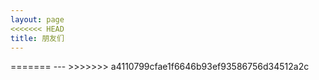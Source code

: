 ```yaml
---
layout: page
<<<<<<< HEAD
title: 朋友们
---
```


<FriendList />
=======
---

<script setup>
import {
  VPTeamPage,
  VPTeamPageTitle,
  VPTeamMembers
} from 'vitepress/theme'

const members = [
    {
    "name": "特菈",
    "links": [
      {
        "icon": "github",
        "link": "https://github.com/Dustella"
      }
    ],
    "avatar": "https://github.com/dustella.png",
    "title": "是另外一位的老公"
  },

  {
    "name": "北雁云依",
    "links": [
      {
        "icon": "github",
        "link": "https://github.com/Beiyanyunyi"
      }
    ],
    "avatar": "https://github.com/beiyanyunyi.png",
    "title": "是另外一位的老婆"
  }
]
</script>

<VPTeamPage>
  <VPTeamPageTitle>
    <template #title>
      Team
    </template>
    <template #lead>
      咕噜咕噜
    </template>
  </VPTeamPageTitle>
  <VPTeamMembers
    :members="members"
  />
</VPTeamPage>
>>>>>>> a4110799cfae1f6646b93ef93586756d34512a2c

